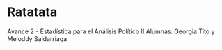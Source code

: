 # Ratatata
Avance 2 - Estadística para el Análisis Político II
Alumnas: Georgia Tito y Meloddy Saldarriaga
